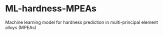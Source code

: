 # ML-hardness-MPEAs
Machine learning model for hardness prediction in multi-principal element alloys (MPEAs)
